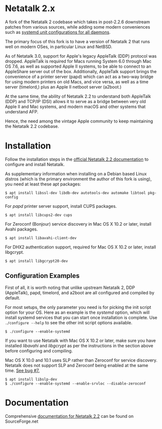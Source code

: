 # Netatalk 2.x
A fork of the Netatalk 2 codebase which takes in post-2.2.6 downstream patches from various sources, while adding some modern conveniences such as [systemd unit configurations for all daemons](https://github.com/rdmark/Netatalk/tree/branch-netatalk-2-2-x/distrib/initscripts).

The primary focus of this fork is to have a version of Netatalk 2 that runs well on modern OSes, in particular Linux and NetBSD.

As of Netatalk 3.0, support for Apple's legacy AppleTalk (DDP) protocol was dropped. AppleTalk is required for Macs running System 6.0 through Mac OS 7.6, as well as supported Apple II systems, to be able to connect to an AppleShare server out of the box. Additionally, AppleTalk support brings the convenience of a printer server (papd) which can act as a two-way bridge for using modern printers on old Macs, and vice versa, as well as a time server (timelord,) plus an Apple II netboot server (a2boot.)

At the same time, the ability of Netatalk 2.2 to understand both AppleTalk (DDP) and TCP/IP (DSI) allows it to serve as a bridge between very old Apple II and Mac systems, and modern macOS and other systems that understand AFP.

Hence, the need among the vintage Apple community to keep maintaining the Netatalk 2.2 codebase.

# Installation
Follow the installation steps in the [official Netatalk 2.2 documentation](http://netatalk.sourceforge.net/2.2/htmldocs/installation.html) to configure and install Netatalk.

As supplementary information when installing on a Debian based Linux distros (which is the primary environment the author of this fork is using), you need at least these apt packages:
```
$ apt install libssl-dev libdb-dev autotools-dev automake libtool pkg-config
```

For *papd* printer server support, install CUPS packages.
```
$ apt install libcups2-dev cups
```

For Zeroconf (Bonjour) service discovery in Mac OS X 10.2 or later, install Avahi packages.
```
$ apt install libavahi-client-dev
```

For DHX2 authentication support, required for Mac OS X 10.2 or later, install libgcrypt.
```
$ apt install libgcrypt20-dev
```

## Configuration Examples
First of all, it is worth noting that unlike upstream Netatalk 2, DDP (AppleTalk), papd, timelord, and a2boot are all configured and compiled by default. 

For most setups, the only parameter you need is for picking the init script option for your OS. Here as an example is the *systemd* option, which will install systemd services that you can start once installation is complete. Use ```./configure --help``` to see the other init script options available.
```
$ ./configure --enable-systemd
```

If you want to use Netatalk with Mac OS X 10.2 or later, make sure you have installed *libavahi* and *libgcrypt* as per the instructions in the section above before configuring and compiling.

Mac OS X 10.0 and 10.1 uses SLP rather than Zeroconf for service discovery. Netatalk does not support SLP and Zeroconf being enabled at the same time. [See bug #7.](https://github.com/rdmark/Netatalk-2.x/issues/7)
```
$ apt install libslp-dev
$ ./configure --enable-systemd --enable-srvloc --disable-zeroconf
```

# Documentation
Comprehensive [documentation for Netatalk 2.2](http://netatalk.sourceforge.net/2.2/htmldocs/) can be found on SourceForge.net
